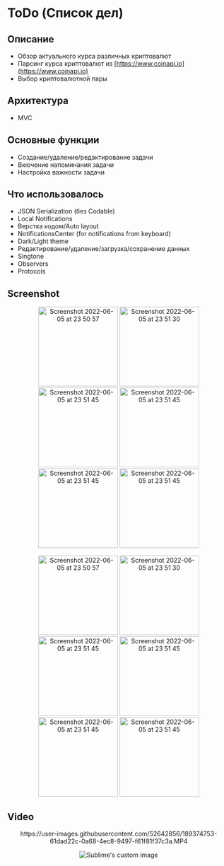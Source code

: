 # ToDo (Список дел)
## Описание
* Обзор актуального курса различных криптовалют
* Парсинг курса криптовалют из [https://www.coinapi.io](https://www.coinapi.io)
* Выбор криптовалютной пары
## Архитектура
* MVC
## Основные функции
* Создание/удаление/редактирование задачи
* Вкючение напоминания задачи
* Настройка важности задачи
## Что использовалось
* JSON Serialization (без Codable)
* Local Notifications
* Верстка кодом/Auto layout
* NotificationsCenter (for notifications from keyboard)
* Dark/Light theme
* Редактирование/удаление/загрузка/сохранение данных
* Singtone
* Observers
* Protocols
## Screenshot

<p align="center">
  <img width="180" alt="Screenshot 2022-06-05 at 23 50 57" src="https://media.githubusercontent.com/media/daniilsimakhin/ToDo/main/sources/1.PNG">           <img width="180" alt="Screenshot 2022-06-05 at 23 51 30" src="https://media.githubusercontent.com/media/daniilsimakhin/ToDo/main/sources/2.PNG">           <img width="180" alt="Screenshot 2022-06-05 at 23 51 45" src="https://media.githubusercontent.com/media/daniilsimakhin/ToDo/main/sources/3.PNG">           <img width="180" alt="Screenshot 2022-06-05 at 23 51 45" src="https://media.githubusercontent.com/media/daniilsimakhin/ToDo/main/sources/4.PNG">           <img width="180" alt="Screenshot 2022-06-05 at 23 51 45" src="https://media.githubusercontent.com/media/daniilsimakhin/ToDo/main/sources/5.PNG">           <img width="180" alt="Screenshot 2022-06-05 at 23 51 45" src="https://media.githubusercontent.com/media/daniilsimakhin/ToDo/main/sources/6.PNG">         
</p>

<p align="center">
  <img width="180" alt="Screenshot 2022-06-05 at 23 50 57" src="https://media.githubusercontent.com/media/daniilsimakhin/ToDo/main/sources/7.PNG">           <img width="180" alt="Screenshot 2022-06-05 at 23 51 30" src="https://media.githubusercontent.com/media/daniilsimakhin/ToDo/main/sources/8.PNG">           <img width="180" alt="Screenshot 2022-06-05 at 23 51 45" src="https://media.githubusercontent.com/media/daniilsimakhin/ToDo/main/sources/9.PNG">           <img width="180" alt="Screenshot 2022-06-05 at 23 51 45" src="https://media.githubusercontent.com/media/daniilsimakhin/ToDo/main/sources/10.PNG">           <img width="180" alt="Screenshot 2022-06-05 at 23 51 45" src="https://media.githubusercontent.com/media/daniilsimakhin/ToDo/main/sources/11.PNG">           <img width="180" alt="Screenshot 2022-06-05 at 23 51 45" src="https://media.githubusercontent.com/media/daniilsimakhin/ToDo/main/sources/12.PNG">         
</p>

## Video
<p align="center">
  https://user-images.githubusercontent.com/52642856/189374753-61dad22c-0a68-4ec8-9497-f61f81f37c3a.MP4
</p>

<p align="center">
  <img src="https://user-images.githubusercontent.com/52642856/189374753-61dad22c-0a68-4ec8-9497-f61f81f37c3a.MP4" alt="Sublime's custom image"/>
</p>
